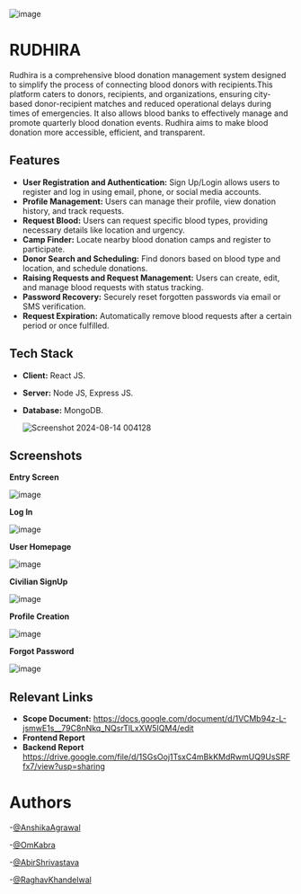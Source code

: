 ![image](https://github.com/user-attachments/assets/e6af3d35-79a6-4156-9dc4-afee1c711320)


# RUDHIRA
Rudhira is a comprehensive blood donation management system designed to simplify the process of connecting blood donors with recipients.This platform caters to donors, recipients, and organizations, ensuring city-based donor-recipient matches and reduced operational delays during times of emergencies. It also allows blood banks to effectively manage and promote quarterly blood donation events. Rudhira aims to make blood donation more accessible, efficient, and transparent.

## Features

- **User Registration and Authentication:** Sign Up/Login allows users to register and log in using email, phone, or social media accounts.
- **Profile Management:** Users can manage their profile, view donation history, and track requests.
- **Request Blood:** Users can request specific blood types, providing necessary details like location and urgency.
- **Camp Finder:** Locate nearby blood donation camps and register to participate.
- **Donor Search and Scheduling:**  Find donors based on blood type and location, and schedule donations.
- **Raising Requests and Request Management:**  Users can create, edit, and manage blood requests with status tracking.
- **Password Recovery:**  Securely reset forgotten passwords via email or SMS verification.
- **Request Expiration:** Automatically remove blood requests after a certain period or once fulfilled.

## Tech Stack

- **Client:** React JS.
- **Server:** Node JS, Express JS.
- **Database:** MongoDB.
  
  ![Screenshot 2024-08-14 004128](https://github.com/user-attachments/assets/4bb2059c-29d7-4ff1-afc9-6fd5b45737a7)


## Screenshots
**Entry Screen**

![image](https://github.com/user-attachments/assets/62beca19-8cba-4613-b59e-2c46188caa5c)

**Log In**

![image](https://github.com/user-attachments/assets/7d95998a-fd35-4d95-92db-63f4b628e3ea)

**User Homepage**

![image](https://github.com/user-attachments/assets/d531318d-0bb1-4d53-a871-7565fcc6b66a)

**Civilian SignUp**

![image](https://github.com/user-attachments/assets/8e877b50-4149-4d02-b6a6-5cc2b910c749)

**Profile Creation**

![image](https://github.com/user-attachments/assets/3534e908-bdf4-4977-967d-a77673d8b561)

**Forgot Password**

![image](https://github.com/user-attachments/assets/d66b3f18-ecbc-40f3-8518-81d99e78980c)






## Relevant Links

- **Scope Document:** https://docs.google.com/document/d/1VCMb94z-L-jsmwE1s__79C8nNkq_NQsrTlLxXW5IQM4/edit
- **Frontend Report**  
- **Backend Report**  https://drive.google.com/file/d/1SGsOoj1TsxC4mBkKMdRwmUQ9UsSRFfx7/view?usp=sharing

# Authors
-[@AnshikaAgrawal](https://github.com/agrawalanshika7)

-[@OmKabra](https://github.com/Omkabra)

-[@AbirShrivastava](https://github.com/ABSH2912)

-[@RaghavKhandelwal](https://github.com/Raghav2806)


